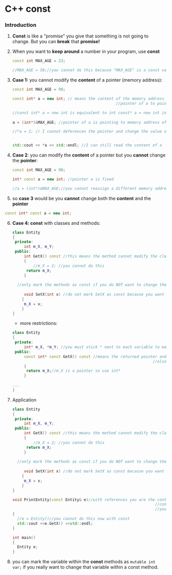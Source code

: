 # C++ const

### Introduction

1. **Const** is like a "promise" you give that something is not going to change. But you can **break** that **promise!**

2. When you want to **keep around** a number in your program, use **const**

   ```c++
   const int MAX_AGE = 23;
   
   //MAX_AGE = 50;//you cannot do this because "MAX_AGE" is a const variable
   ```

3. **Case 1:** you cannot modify the **content** of a pointer (memory address):

   ```c++
   const int MAX_AGE = 90;
   
   const int* a = new int; // means the content of the memory address (pointer) of variable a is fixed. But you can change the 
   												//pointer of a to point a different memory address, see following 
   
   //const int* a = new int is equivalent to int const* a = new int int
     
   a = (int*)&MAX_AGE; //pointer of a is pointing to memory address of MAX_AGE now
   
   //*a = 2; // I cannot deferencen the pointer and change the value of a
   
   
   std::cout << *a << std::endl; //I can still read the content of a
   ```

   

4. **Case 2**: you can modify the **content** of a pointer but you **cannot** change the **pointer**:

   ```c++
   const int MAX_AGE = 90;
   
   int* const a = new int; //pointer a is fixed
   
   //a = (int*)&MAX_AGE;//you cannot reassign a different memory address to pointer a
   ```

   

5. so **case 3** would be you **cannot** change both the **content** and the **pointer** 

```c++
const int* const a = new int;
```

6. **Case 4: const** with classes and methods:

   ```c++
   class Entity
   {
   	private:
   		int m_X, m_Y;
   	public:
   		int GetX() const //this means the method cannot modify the class members: m_X and m_Y
   		{
   			//m_X = 2; //you cannot do this
         return m_X;
   		}
     
     //only mark the methods as const if you do NOT want to change the class!!!
     
     	void SetX(int x) //do not mark SetX as const because you want to modify the class member m_X!!
       {
       	m_X = x;
       }
   }
   ```

   * more restrictions:

   ```c++
   class Entity
   {
   	private:
   		int* m_X, *m_Y; //you must stick * next to each variable to make it a pointer
   	public:
   		const int* const GetX() const //means the returned pointer and the content of this pointer cannot be modified
         														//also it promises that the method cannot modify the class members
   		{
         return m_X;//m_X is a pointer so use int*
   		}
     
   ...
   }
   ```

7. Application

   ```c++
   class Entity
   {
   	private:
   		int m_X, m_Y;
   	public:
   		int GetX() const //this means the method cannot modify the class members: m_X and m_Y
   		{
   			//m_X = 2; //you cannot do this
         return m_X;
   		}
     
     //only mark the methods as const if you do NOT want to change the class!!!
     
     	void SetX(int x) //do not mark SetX as const because you want to modify the class member m_X!!
       {
       	m_X = x;
       }
   }
   
   void PrintEntity(const Entity& e)//with references you are the contents
     															 //const Entity will call any const functions, e.g. int GetX() const, if int GetX() is used
     															 //you are not allowed to do so, because no promise that the class Entity will not be changed
   {
     //e = Entity()//you cannot do this now with const
     std::cout <<e.GetX() <<std::endl;
   }
   
   int main()
   {
     Entity e; 
   }
   ```

8. you can mark the variable within the **const** methods as `mutable int var;` if you really want to change that variable within a const method.

